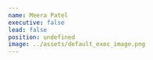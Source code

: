 ```yaml
---
name: Meera Patel
executive: false
lead: false
position: undefined
image: ../assets/default_exec_image.png
---
```

